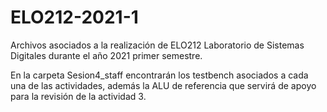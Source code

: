 # ELO212-2021-1
Archivos asociados a la realización de ELO212 Laboratorio de Sistemas Digitales durante el año 2021 primer semestre.

En la carpeta Sesion4_staff encontrarán los testbench asociados a cada una de las actividades, además la ALU de referencia que servirá de apoyo para la revisión de la actividad 3.
